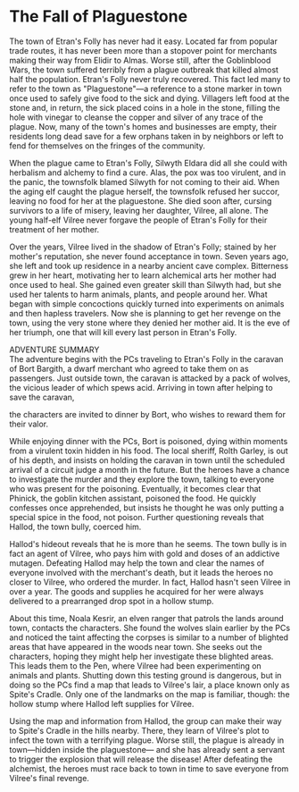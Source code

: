 # The Fall of Plaguestone

The town of Etran's Folly has never had it easy.
Located far from popular trade routes, it has
never been more than a stopover point for
merchants making their way from Elidir to Almas.
Worse still, after the Goblinblood Wars, the town
suffered terribly from a plague outbreak that killed
almost half the population. Etran's Folly never truly
recovered. This fact led many to refer to the town as
"Plaguestone"—a reference to a stone marker in town
once used to safely give food to the sick and dying.
Villagers left food at the stone and, in return, the sick
placed coins in a hole in the stone, filling the hole with
vinegar to cleanse the copper and silver of any trace
of the plague. Now, many of the town's homes and
businesses are empty, their residents long dead save
for a few orphans taken in by neighbors or left to fend
for themselves on the fringes of the community.

When the plague came to Etran's Folly, Silwyth Eldara did all she could with herbalism and alchemy to find a cure. Alas, the pox was too virulent, and in the panic, the townsfolk blamed Silwyth for not coming to their aid. When the aging elf caught the plague herself, the townsfolk refused her succor, leaving no food for her at the plaguestone. She died soon after, cursing survivors to a life of misery, leaving her daughter, Vilree, all alone. The young half-elf Vilree never forgave the people of Etran's Folly for their treatment of her mother.

Over the years, Vilree lived in the shadow of Etran's Folly; stained by her mother's reputation, she never found acceptance in town. Seven years ago, she left and took up residence in a nearby ancient cave complex. Bitterness grew in her heart, motivating her to learn alchemical arts her mother had once used to heal. She gained even greater skill than Silwyth had, but she used her talents to harm animals, plants, and people around her. What began with simple concoctions quickly turned into experiments on animals and then hapless travelers. Now she is planning to get her revenge on the town, using the very stone where they denied her mother aid. It is the eve of her triumph, one that will kill every last person in Etran's Folly.

ADVENTURE SUMMARY  
The adventure begins with the PCs traveling to Etran's Folly in the caravan of Bort Bargith, a dwarf merchant who agreed to take them on as passengers. Just outside town, the caravan is attacked by a pack of wolves, the vicious leader of which spews acid. Arriving in town after helping to save the caravan,

the characters are invited to dinner by Bort,
who wishes to reward them for their valor.

While enjoying dinner with the PCs, Bort is
poisoned, dying within moments from a virulent
toxin hidden in his food. The local sheriff, Rolth
Garley, is out of his depth, and insists on holding the
caravan in town until the scheduled arrival of a circuit
judge a month in the future. But the heroes have a
chance to investigate the murder and they explore
the town, talking to everyone who was present for
the poisoning. Eventually, it becomes clear that
Phinick, the goblin kitchen assistant, poisoned the
food. He quickly confesses once apprehended, but
insists he thought he was only putting a special spice
in the food, not poison. Further questioning reveals
that Hallod, the town bully, coerced him.

Hallod's hideout reveals that he is more than he seems. The town bully is in fact an agent of Vilree, who pays him with gold and doses of an addictive mutagen. Defeating Hallod may help the town and clear the names of everyone involved with the merchant's death, but it leads the heroes no closer to Vilree, who ordered the murder. In fact, Hallod hasn't seen Vilree in over a year. The goods and supplies he acquired for her were always delivered to a prearranged drop spot in a hollow stump.

About this time, Noala Kesrir, an elven ranger that patrols the lands around town, contacts the characters. She found the wolves slain earlier by the PCs and noticed the taint affecting the corpses is similar to a number of blighted areas that have appeared in the woods near town. She seeks out the characters, hoping they might help her investigate these blighted areas. This leads them to the Pen, where Vilree had been experimenting on animals and plants. Shutting down this testing ground is dangerous, but in doing so the PCs find a map that leads to Vilree's lair, a place known only as Spite's Cradle. Only one of the landmarks on the map is familiar, though: the hollow stump where Hallod left supplies for Vilree.

Using the map and information from Hallod, the
group can make their way to Spite's Cradle in the hills
nearby. There, they learn of Vilree's plot to infect the
town with a terrifying plague. Worse still, the plague
is already in town—hidden inside the plaguestone—
and she has already sent a servant to trigger the
explosion that will release the disease! After defeating
the alchemist, the heroes must race back to town in
time to save everyone from Vilree's final revenge.